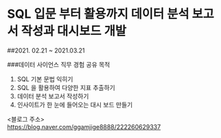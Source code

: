 # SQL 입문 부터 활용까지 데이터 분석 보고서 작성과 대시보드 개발 

##2021. 02.21 ~ 2021.03.21

###데이터 사이언스 직무 경험 공유 목적<br>
1. SQL 기본 문법 익히기
2. SQL 을 활용하여 다양한 지표 추출하기
3. 데이터 분석 보고서 작성하기
4. 인사이트가 한 눈에 들어오는 대시 보드 만들기


<블로그 주소><br>
https://blog.naver.com/ggamjige8888/222260629337
